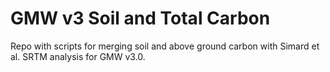 # GMW v3 Soil and Total Carbon

Repo with scripts for merging soil and above ground carbon with Simard et al. SRTM analysis for GMW v3.0.
